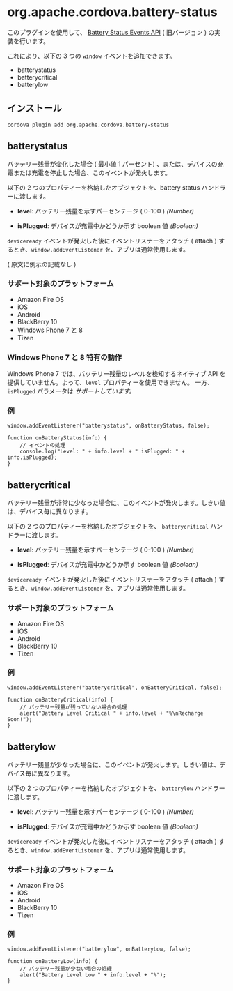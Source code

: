 <!---
    Licensed to the Apache Software Foundation (ASF) under one
    or more contributor license agreements.  See the NOTICE file
    distributed with this work for additional information
    regarding copyright ownership.  The ASF licenses this file
    to you under the Apache License, Version 2.0 (the
    "License"); you may not use this file except in compliance
    with the License.  You may obtain a copy of the License at

      http://www.apache.org/licenses/LICENSE-2.0

    Unless required by applicable law or agreed to in writing,
    software distributed under the License is distributed on an
    "AS IS" BASIS, WITHOUT WARRANTIES OR CONDITIONS OF ANY
    KIND, either express or implied.  See the License for the
    specific language governing permissions and limitations
    under the License.
-->

# org.apache.cordova.battery-status

このプラグインを使用して、 [Battery Status Events API](http://www.w3.org/TR/2011/WD-battery-status-20110915/) ( 旧バージョン ) の実装を行います。

これにより、以下の 3 つの `window` イベントを追加できます。

* batterystatus
* batterycritical
* batterylow

## インストール

    cordova plugin add org.apache.cordova.battery-status

## batterystatus

バッテリー残量が変化した場合 ( 最小値 1 パーセント) 、または、デバイスの充電または充電を停止した場合、このイベントが発火します。

以下の 2 つのプロパティーを格納したオブジェクトを、battery status ハンドラーに渡します。

- __level__: バッテリー残量を示すパーセンテージ ( 0-100 ) _(Number)_

- __isPlugged__: デバイスが充電中かどうか示す boolean 値 _(Boolean)_

`deviceready` イベントが発火した後にイベントリスナーをアタッチ ( attach ) するとき、`window.addEventListener` を、アプリは通常使用します。

( 原文に例示の記載なし ) 

### サポート対象のプラットフォーム

- Amazon Fire OS
- iOS
- Android
- BlackBerry 10
- Windows Phone 7 と 8
- Tizen

### Windows Phone 7 と 8 特有の動作

Windows Phone 7 では、バッテリー残量のレベルを検知するネイティブ API を提供していません。よって、`level` プロパティーを使用できません。 一方、`isPlugged` パラメータは _サポートしています。_

### 例

    window.addEventListener("batterystatus", onBatteryStatus, false);

    function onBatteryStatus(info) {
        // イベントの処理　
        console.log("Level: " + info.level + " isPlugged: " + info.isPlugged);
    }

## batterycritical

バッテリー残量が非常に少なった場合に、このイベントが発火します。しきい値は、デバイス毎に異なります。

以下の 2 つのプロパティーを格納したオブジェクトを、 `batterycritical` ハンドラーに渡します。

- __level__: バッテリー残量を示すパーセンテージ ( 0-100 ) _(Number)_

- __isPlugged__: デバイスが充電中かどうか示す boolean 値 _(Boolean)_

`deviceready` イベントが発火した後にイベントリスナーをアタッチ ( attach ) するとき、`window.addEventListener` を、アプリは通常使用します。

### サポート対象のプラットフォーム

- Amazon Fire OS
- iOS
- Android
- BlackBerry 10
- Tizen

### 例

    window.addEventListener("batterycritical", onBatteryCritical, false);

    function onBatteryCritical(info) {
        // バッテリー残量が残っていない場合の処理
        alert("Battery Level Critical " + info.level + "%\nRecharge Soon!");
    }

## batterylow

バッテリー残量が少なった場合に、このイベントが発火します。しきい値は、デバイス毎に異なります。

以下の 2 つのプロパティーを格納したオブジェクトを、 `batterylow` ハンドラーに渡します。

- __level__: バッテリー残量を示すパーセンテージ ( 0-100 ) _(Number)_

- __isPlugged__: デバイスが充電中かどうか示す boolean 値 _(Boolean)_

`deviceready` イベントが発火した後にイベントリスナーをアタッチ ( attach ) するとき、`window.addEventListener` を、アプリは通常使用します。

### サポート対象のプラットフォーム

- Amazon Fire OS
- iOS
- Android
- BlackBerry 10
- Tizen

### 例

    window.addEventListener("batterylow", onBatteryLow, false);

    function onBatteryLow(info) {
        // バッテリー残量が少ない場合の処理
        alert("Battery Level Low " + info.level + "%");
    }

